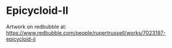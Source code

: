 # Epicycloid-II

Artwork on redbubble at: https://www.redbubble.com/people/rupertrussell/works/7023197-epicycloid-ii

